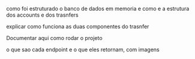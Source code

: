 como foi estruturado o banco de dados em memoria e como e a estrutura dos accounts e dos trasnfers

explicar como funciona as duas componentes do trasnfer

Documentar aqui como rodar o projeto

o que sao cada endpoint e o que eles retornam, com imagens